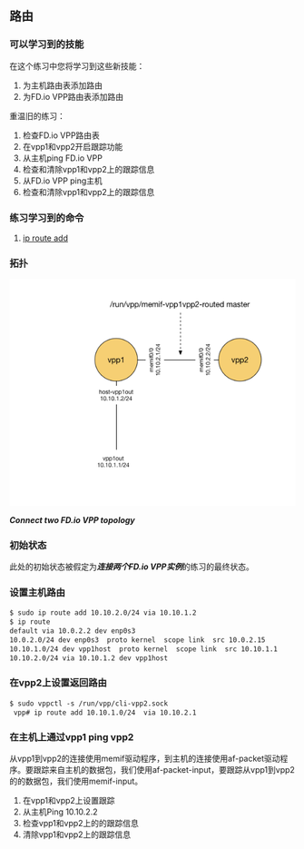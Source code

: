 ## 路由

### 可以学习到的技能

在这个练习中您将学习到这些新技能：
1. 为主机路由表添加路由
2. 为FD.io VPP路由表添加路由

重温旧的练习：
1. 检查FD.io VPP路由表
2. 在vpp1和vpp2开启跟踪功能
3. 从主机ping FD.io VPP
4. 检查和清除vpp1和vpp2上的跟踪信息
5. 从FD.io VPP ping主机
6. 检查和清除vpp1和vpp2上的跟踪信息

### 练习学习到的命令
1. [ip route add]()

### 拓扑
![](../../../images/connecting_two_vpp_instances_with_memif.png)

***Connect two FD.io VPP topology***

### 初始状态

此处的初始状态被假定为***连接两个FD.io VPP实例***的练习的最终状态。

### 设置主机路由

```
$ sudo ip route add 10.10.2.0/24 via 10.10.1.2
$ ip route
default via 10.0.2.2 dev enp0s3
10.0.2.0/24 dev enp0s3  proto kernel  scope link  src 10.0.2.15
10.10.1.0/24 dev vpp1host  proto kernel  scope link  src 10.10.1.1
10.10.2.0/24 via 10.10.1.2 dev vpp1host
```

### 在vpp2上设置返回路由

```
$ sudo vppctl -s /run/vpp/cli-vpp2.sock
 vpp# ip route add 10.10.1.0/24  via 10.10.2.1
```

### 在主机上通过vpp1 ping vpp2

从vpp1到vpp2的连接使用memif驱动程序，到主机的连接使用af-packet驱动程序。要跟踪来自主机的数据包，我们使用af-packet-input，要跟踪从vpp1到vpp2的的数据包，我们使用memif-input。

1. 在vpp1和vpp2上设置跟踪
2. 从主机Ping 10.10.2.2
3. 检查vpp1和vpp2上的的跟踪信息
4. 清除vpp1和vpp2上的跟踪信息